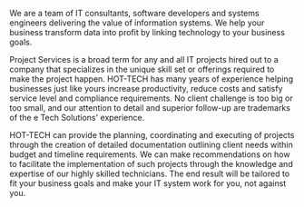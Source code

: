 We are a team of IT consultants, software developers and systems engineers delivering the value of information systems. We help your business transform data into profit by linking technology to your business goals.

 Project Services is a broad term for any and all IT projects hired out to a company that specializes in the unique skill set or offerings required to make the project happen.
HOT-TECH has many years of experience helping businesses just like yours increase productivity, reduce costs and satisfy service level and compliance requirements. No client challenge is too big or too small, and our attention to detail and superior follow-up are trademarks of the e Tech Solutions' experience.
 
HOT-TECH can provide the planning, coordinating and executing of projects through the creation of detailed documentation outlining client needs within budget and timeline requirements. We can make recommendations on how to facilitate the implementation of such projects through the knowledge and expertise of our highly skilled technicians. The end result will be tailored to fit your business goals and make your IT system work for you, not against you.
